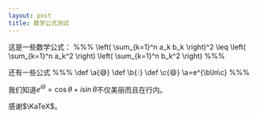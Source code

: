 ```yaml
---
layout: post
title: 数学公式测试
---
```


这是一些数学公式：
%%%
\left( \sum_{k=1}^n a_k b_k \right)^2 \leq \left( \sum_{k=1}^n a_k^2 \right) \left( \sum_{k=1}^n b_k^2 \right)
%%%

还有一些公式
%%%
\def \a{😅}
\def \b{💧}
\def \c{😄}
\a=e^{\b\ln\c}
%%%

我们知道$e^{i\theta}=\cos\theta+i\sin\theta$不仅美丽而且在行内。

感谢$\KaTeX$。
